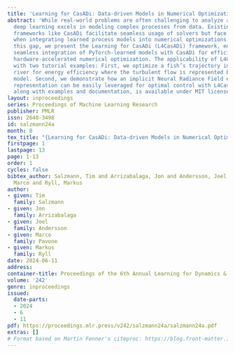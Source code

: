 ```yaml
---
title: 'Learning for CasADi: Data-driven Models in Numerical Optimization'
abstract: 'While real-world problems are often challenging to analyze analytically,
  deep learning excels in modeling complex processes from data. Existing optimization
  frameworks like CasADi facilitate seamless usage of solvers but face challenges
  when integrating learned process models into numerical optimizations. To address
  this gap, we present the Learning for CasADi (L4CasADi) framework, enabling the
  seamless integration of PyTorch-learned models with CasADi for efficient and potentially
  hardware-accelerated numerical optimization. The applicability of L4CasADi is demonstrated
  with two tutorial examples: First, we optimize a fish’s trajectory in a turbulent
  river for energy efficiency where the turbulent flow is represented by a PyTorch
  model. Second, we demonstrate how an implicit Neural Radiance Field environment
  representation can be easily leveraged for optimal control with L4CasADi. L4CasADi,
  along with examples and documentation, is available under MIT license at https://github.com/Tim-Salzmann/l4casadi'
layout: inproceedings
series: Proceedings of Machine Learning Research
publisher: PMLR
issn: 2640-3498
id: salzmann24a
month: 0
tex_title: "{Learning for CasADi: Data-driven Models in Numerical Optimization}"
firstpage: 1
lastpage: 13
page: 1-13
order: 1
cycles: false
bibtex_author: Salzmann, Tim and Arrizabalaga, Jon and Andersson, Joel and Pavone,
  Marco and Ryll, Markus
author:
- given: Tim
  family: Salzmann
- given: Jon
  family: Arrizabalaga
- given: Joel
  family: Andersson
- given: Marco
  family: Pavone
- given: Markus
  family: Ryll
date: 2024-06-11
address:
container-title: Proceedings of the 6th Annual Learning for Dynamics & Control Conference
volume: '242'
genre: inproceedings
issued:
  date-parts:
  - 2024
  - 6
  - 11
pdf: https://proceedings.mlr.press/v242/salzmann24a/salzmann24a.pdf
extras: []
# Format based on Martin Fenner's citeproc: https://blog.front-matter.io/posts/citeproc-yaml-for-bibliographies/
---
```

